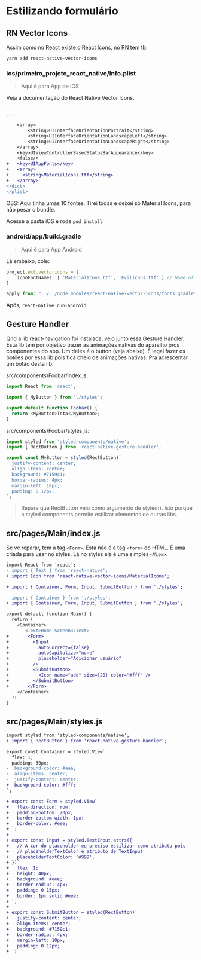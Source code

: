 # Estilizando formulário

## RN Vector Icons

Assim como no React existe o React Icons, no RN tem tb.

`yarn add react-native-vector-icons`

### ios/primeiro_projeto_react_native/Info.plist

> Aqui é para App de iOS

Veja a documentação do React Native Vector Icons.

```diff

...

	<array>
		<string>UIInterfaceOrientationPortrait</string>
		<string>UIInterfaceOrientationLandscapeLeft</string>
		<string>UIInterfaceOrientationLandscapeRight</string>
	</array>
	<key>UIViewControllerBasedStatusBarAppearance</key>
	<false/>
+   <key>UIAppFonts</key>
+   <array>
+     <string>MaterialIcons.ttf</string>
+   </array>
</dict>
</plist>
```

OBS: Aqui tinha umas 10 fontes. Tirei todas e deixei só Material Icons, para não
pesar o bundle.

Acesse a pasta iOS e rode `pod install`.

### android/app/build.gradle

> Aqui é para App Android

Lá embaixo, cole:

```javascript
project.ext.vectoricons = [
    iconFontNames: [ 'MaterialIcons.ttf', 'EvilIcons.ttf' ] // Name of the font files you want to copy
]

apply from: "../../node_modules/react-native-vector-icons/fonts.gradle"
```

Após, `react-native run-android`.

## Gesture Handler

Qnd a lib react-navigation foi instalada, veio junto essa Gesture Handler. Esta
lib tem por objetivo trazer as animações nativas do aparelho pros componentes do
app. Um deles é o button (veja abaixo). É legal fazer os botões por essa lib
pois fica cheio de animações nativas. Pra acrescentar um botão desta lib:

src/components/Foobar/index.js:

```javascript
import React from 'react';

import { MyButton } from './styles';

export default function Foobar() {
  return <MyButton>Teta</MyButton>;
}
```

src/components/Foobar/styles.js:

```javascript
import styled from 'styled-components/native';
import { RectButton } from 'react-native-gesture-handler';

export const MyButton = styled(RectButton)`
  justify-content: center;
  align-items: center;
  background: #7159c1;
  border-radius: 4px;
  margin-left: 10px;
  padding: 0 12px;
`;
```

> Repare que RectButton veio como argumento de styled(). Isto porque o styled
> components permite estilizar elementos de outras libs.

## src/pages/Main/index.js

Se vc reparar, tem a tag `<Form>`. Esta não é a tag `<form>` do HTML. É uma
criada para usar no styles. Lá no styles ela é uma simples `<View>`.

```diff
import React from 'react';
- import { Text } from 'react-native';
+ import Icon from 'react-native-vector-icons/MaterialIcons';

+ import { Container, Form, Input, SubmitButton } from './styles';

- import { Container } from './styles';
+ import { Container, Form, Input, SubmitButton } from './styles';

export default function Main() {
  return (
    <Container>
-      <Text>Home Screen</Text>
+       <Form>
+         <Input
+           autoCorrect={false}
+           autoCapitalize="none"
+           placeholder="Adicionar usuário"
+         />
+         <SubmitButton>
+           <Icon name="add" size={20} color="#fff" />
+         </SubmitButton>
+       </Form>
    </Container>
  );
}
```

## src/pages/Main/styles.js

```diff
import styled from 'styled-components/native';
+ import { RectButton } from 'react-native-gesture-handler';

export const Container = styled.View`
  flex: 1;
  padding: 30px;
-  background-color: #aaa;
-  align-items: center;
-  justify-content: center;
+  background-color: #fff;
`;

+ export const Form = styled.View`
+   flex-direction: row;
+   padding-bottom: 20px;
+   border-bottom-width: 1px;
+   border-color: #eee;
+ `;
+
+ export const Input = styled.TextInput.attrs({
+   // A cor do placeholder eu preciso estilizar como atributo pois
+   // placeholderTextColor é atributo de TextInput
+   placeholderTextColor: '#999',
+ })`
+   flex: 1;
+   height: 40px;
+   background: #eee;
+   border-radius: 4px;
+   padding: 0 15px;
+   border: 1px solid #eee;
+ `;
+
+ export const SubmitButton = styled(RectButton)`
+   justify-content: center;
+   align-items: center;
+   background: #7159c1;
+   border-radius: 4px;
+   margin-left: 10px;
+   padding: 0 12px;
+ `;
```

